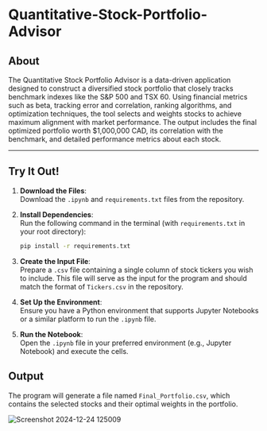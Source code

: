 # Quantitative-Stock-Portfolio-Advisor


## About
The Quantitative Stock Portfolio Advisor is a data-driven application designed to construct a diversified stock portfolio that closely tracks benchmark indexes like the S&P 500 and TSX 60. Using financial metrics such as beta, tracking error and correlation, ranking algorithms, and optimization techniques, the tool selects and weights stocks to achieve maximum alignment with market performance. The output includes the final optimized portfolio worth $1,000,000 CAD, its correlation with the benchmark, and detailed performance metrics about each stock.

---

## Try It Out!

1. **Download the Files**:  
   Download the `.ipynb` and `requirements.txt` files from the repository.

2. **Install Dependencies**:  
   Run the following command in the terminal (with `requirements.txt` in your root directory):  
   ```bash
   pip install -r requirements.txt
   ```

3. **Create the Input File**:  
   Prepare a `.csv` file containing a single column of stock tickers you wish to include. This file will serve as the input for the program and should match the format of `Tickers.csv` in the repository.

4. **Set Up the Environment**:  
   Ensure you have a Python environment that supports Jupyter Notebooks or a similar platform to run the `.ipynb` file.

5. **Run the Notebook**:  
   Open the `.ipynb` file in your preferred environment (e.g., Jupyter Notebook) and execute the cells.

## Output
The program will generate a file named `Final_Portfolio.csv`, which contains the selected stocks and their optimal weights in the portfolio.

![Screenshot 2024-12-24 125009](https://github.com/user-attachments/assets/886cbcf7-1b78-4031-9921-6c1a9b7704d1)

